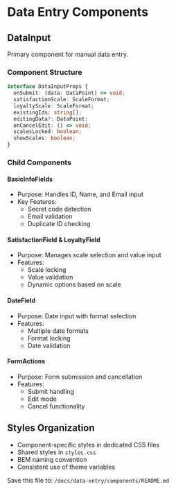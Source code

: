 # Data Entry Components

## DataInput
Primary component for manual data entry.

### Component Structure
```typescript
interface DataInputProps {
  onSubmit: (data: DataPoint) => void;
  satisfactionScale: ScaleFormat;
  loyaltyScale: ScaleFormat;
  existingIds: string[];
  editingData?: DataPoint;
  onCancelEdit: () => void;
  scalesLocked: boolean;
  showScales: boolean;
}
```

### Child Components

#### BasicInfoFields
- Purpose: Handles ID, Name, and Email input
- Key Features:
  - Secret code detection
  - Email validation
  - Duplicate ID checking

#### SatisfactionField & LoyaltyField
- Purpose: Manages scale selection and value input
- Features:
  - Scale locking
  - Value validation
  - Dynamic options based on scale

#### DateField
- Purpose: Date input with format selection
- Features:
  - Multiple date formats
  - Format locking
  - Date validation

#### FormActions
- Purpose: Form submission and cancellation
- Features:
  - Submit handling
  - Edit mode
  - Cancel functionality

## Styles Organization
- Component-specific styles in dedicated CSS files
- Shared styles in `styles.css`
- BEM naming convention
- Consistent use of theme variables

Save this file to: `/docs/data-entry/components/README.md`